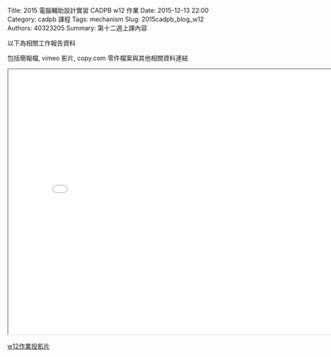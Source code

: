 Title: 2015 電腦輔助設計實習 CADPB w12 作業
Date: 2015-12-13 22:00
Category: cadpb 課程
Tags: mechanism
Slug: 2015cadpb_blog_w12
Authors: 40323205
Summary: 第十二週上課內容

以下為相關工作報告資料

包括簡報檔, vimeo 影片, copy.com 零件檔案與其他相關資料連結

<iframe src="cadp_w12_lecture.html" width="800" height="600"></iframe>

<p><a href="cadp_w12_lecture.html" target="_blank">w12作業投影片</a></p>


